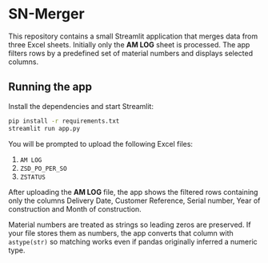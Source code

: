 # SN-Merger

This repository contains a small Streamlit application that merges data from
three Excel sheets. Initially only the **AM LOG** sheet is processed. The app
filters rows by a predefined set of material numbers and displays selected
columns.

## Running the app

Install the dependencies and start Streamlit:

```bash
pip install -r requirements.txt
streamlit run app.py
```

You will be prompted to upload the following Excel files:

1. `AM LOG`
2. `ZSD_PO_PER_SO`
3. `ZSTATUS`

After uploading the **AM LOG** file, the app shows the filtered rows containing
only the columns Delivery Date, Customer Reference, Serial number, Year of
construction and Month of construction.

Material numbers are treated as strings so leading zeros are preserved. If your
file stores them as numbers, the app converts that column with `astype(str)` so
matching works even if pandas originally inferred a numeric type.

